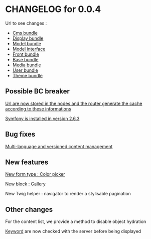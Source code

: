# CHANGELOG for 0.0.4

Url to see changes : 

 - [Cms bundle](https://github.com/open-orchestra/phporchestra-cms-bundle/compare/v0.0.3...v0.0.4)
 - [Display bundle](https://github.com/open-orchestra/phporchestra-display-bundle/compare/v0.0.3...v0.0.4)
 - [Model bundle](https://github.com/open-orchestra/phporchestra-model-bundle/compare/v0.0.3...v0.0.4)
 - [Model interface](https://github.com/open-orchestra/phporchestra-model-interface/compare/v0.0.3...v0.0.4)
 - [Front bundle](https://github.com/open-orchestra/phporchestra-front-bundle/compare/v0.0.3...v0.0.4)
 - [Base bundle](https://github.com/open-orchestra/phporchestra-base-bundle/compare/v0.0.3...v0.0.4)
 - [Media bundle](https://github.com/open-orchestra/phporchestra-media-bundle/compare/v0.0.3...v0.0.4)
 - [User bundle](https://github.com/open-orchestra/phporchestra-user-bundle/compare/v0.0.3...v0.0.4)
 - [Theme bundle](https://github.com/open-orchestra/phporchestra-theme-bundle/compare/v0.0.3...v0.0.4)

## Possible BC breaker

[Url are now stored in the nodes and the router generate the cache according to these informations](https://trello.com/c/2UMlEc9C/493-3-etq-ufront-j-ai-les-pattern-d-url-mis-par-les-nodes-dans-le-routeur-symfony-directement)

[Symfony is installed in version 2.6.3](https://trello.com/c/IlZzbNzk/440-migration-a-symfony2-6)

## Bug fixes

[Multi-language and versioned content management](https://trello.com/c/lKpfGtDe/388-2-etq-ubo-je-peux-creer-une-nouvelle-version-d-un-content)

## New features

[New form type : Color picker](https://trello.com/c/BbMn2yj8/504-2-etq-ubo-j-ai-acces-a-un-color-picker-pour-choisir-une-couleur)

[New block : Gallery](https://trello.com/c/NWHlXpp4/372-2-etq-ubo-je-peux-saisir-une-liste-d-image-pour-une-galerie)

New Twig helper : navigator to render a stylisable pagination

## Other changes

For the content list, we provide a method to disable object hydration

[Keyword](https://trello.com/c/SW8MQ9XM/405-2-etq-ubo-lorsque-je-saisi-un-keyword-avec-des-caracteres-speciaux-le-serveur-fait-le-clean-avant-la-sauvegarde) are now checked with the server before being displayed
